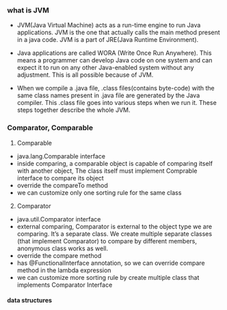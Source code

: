 ### what is JVM

- JVM(Java Virtual Machine) acts as a run-time engine to run Java applications. JVM is the one that actually calls the main method present in a java code. JVM is a part of JRE(Java Runtime Environment).

- Java applications are called WORA (Write Once Run Anywhere). This means a programmer can develop Java code on one system and can expect it to run on any other Java-enabled system without any adjustment. This is all possible because of JVM.

- When we compile a .java file, .class files(contains byte-code) with the same class names present in .java file are generated by the Java compiler. This .class file goes into various steps when we run it. These steps together describe the whole JVM.


### Comparator, Comparable
1. Comparable
- java.lang.Comparable interface
- inside comparing, a comparable object is capable of comparing itself with another object, The class itself must implement Comprable interface to compare its object
- override the compareTo method
- we can customize only one sorting rule for the same class

2. Comparator
- java.util.Comparator interface
- external comparing, Comparator is external to the object type we are comparing. It’s a separate class. We create multiple separate classes (that implement Comparator) to compare by different members, anonymous class works as well.
- override the compare method
- has @FunctionalInterface annotation, so we can override compare method in the lambda expression
- we can customize more sorting rule by create multiple class that implements Comparator Interface

#### data structures
